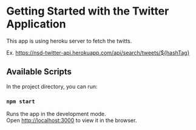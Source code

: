# Getting Started with the Twitter Application

This app is using heroku server to fetch the twitts.

Ex. https://nsd-twitter-api.herokuapp.com/api/search/tweets/${hashTag}

## Available Scripts

In the project directory, you can run:

### `npm start`

Runs the app in the development mode.\
Open [http://localhost:3000](http://localhost:3000) to view it in the browser.

